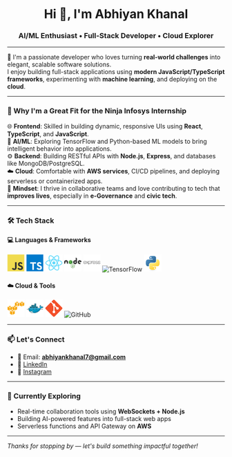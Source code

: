 <h1 align="center">Hi 👋, I'm Abhiyan Khanal</h1>
<h3 align="center">AI/ML Enthusiast • Full-Stack Developer • Cloud Explorer</h3>

---

🚀 I'm a passionate developer who loves turning **real-world challenges** into elegant, scalable software solutions.  
I enjoy building full-stack applications using **modern JavaScript/TypeScript frameworks**, experimenting with **machine learning**, and deploying on the **cloud**.

---

### 🎯 Why I'm a Great Fit for the Ninja Infosys Internship

🌐 **Frontend**: Skilled in building dynamic, responsive UIs using **React**, **TypeScript**, and **JavaScript**.  
🧠 **AI/ML**: Exploring TensorFlow and Python-based ML models to bring intelligent behavior into applications.  
⚙️ **Backend**: Building RESTful APIs with **Node.js**, **Express**, and databases like MongoDB/PostgreSQL.  
☁️ **Cloud**: Comfortable with **AWS services**, CI/CD pipelines, and deploying serverless or containerized apps.  
🔁 **Mindset**: I thrive in collaborative teams and love contributing to tech that **improves lives**, especially in **e-Governance** and **civic tech**.

---

### 🛠️ Tech Stack

#### 💻 Languages & Frameworks
<p align="left">
  <img src="https://raw.githubusercontent.com/devicons/devicon/master/icons/javascript/javascript-original.svg" alt="JavaScript" width="40" height="40"/>
  <img src="https://raw.githubusercontent.com/devicons/devicon/master/icons/typescript/typescript-original.svg" alt="TypeScript" width="40" height="40"/>
  <img src="https://raw.githubusercontent.com/devicons/devicon/master/icons/react/react-original.svg" alt="React" width="40" height="40"/>
  <img src="https://raw.githubusercontent.com/devicons/devicon/master/icons/nodejs/nodejs-original-wordmark.svg" alt="Node.js" width="40" height="40"/>
  <img src="https://raw.githubusercontent.com/devicons/devicon/master/icons/express/express-original-wordmark.svg" alt="Express" width="40" height="40"/>
  <img src="https://www.vectorlogo.zone/logos/tensorflow/tensorflow-icon.svg" alt="TensorFlow" width="40" height="40"/>
  <img src="https://raw.githubusercontent.com/devicons/devicon/master/icons/python/python-original.svg" alt="Python" width="40" height="40"/>
</p>

#### ☁️ Cloud & Tools
<p align="left">
  <img src="https://raw.githubusercontent.com/devicons/devicon/master/icons/amazonwebservices/amazonwebservices-original.svg" alt="AWS" width="40" height="40"/>
  <img src="https://raw.githubusercontent.com/devicons/devicon/master/icons/docker/docker-original.svg" alt="Docker" width="40" height="40"/>
  <img src="https://raw.githubusercontent.com/devicons/devicon/master/icons/git/git-original.svg" alt="Git" width="40" height="40"/>
  <img src="https://www.vectorlogo.zone/logos/github/github-icon.svg" alt="GitHub" width="40" height="40"/>
</p>

---

### 📫 Let's Connect

- 📧 Email: **abhiyankhanal7@gmail.com**  
- 💼 [LinkedIn](https://www.linkedin.com/in/abhiyan-khanal-4406b2248/)  
- 📸 [Instagram](https://www.instagram.com/abhiyankhanal/)

---

### 🧠 Currently Exploring

- Real-time collaboration tools using **WebSockets + Node.js**
- Building AI-powered features into full-stack web apps
- Serverless functions and API Gateway on **AWS**

---

*Thanks for stopping by — let's build something impactful together!*
